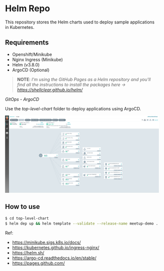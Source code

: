 # Helm Repo

This repository stores the Helm charts used to deploy sample applications in Kubernetes.

## Requirements
- Openshift/Minikube
- Nginx Ingress (Minikube)
- Helm (v3.8.0)
- ArgoCD (Optional)

> **NOTE**: _I'm using the GitHub Pages as a Helm repository and you'll find all the instructions to install the packages here -> https://shellclear.github.io/helm/_

*GitOps - ArgoCD*

Use the _top-level-chart_ folder to deploy applications using ArgoCD.

![Argo CD UI](docs/assets/argocd.png)


## How to use

```bash
$ cd top-level-chart
$ helm dep up && helm template --validate --release-name meetup-demo . | oc apply -f -
```

Ref:

- https://minikube.sigs.k8s.io/docs/
- https://kubernetes.github.io/ingress-nginx/
- https://helm.sh/
- https://argo-cd.readthedocs.io/en/stable/
- https://pages.github.com/
